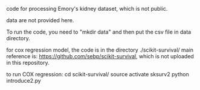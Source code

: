 code for processing Emory's kidney dataset, which is not public.


data are not provided here.

To run the code, you need to "mkdir data" and then put the csv file in data directory.

for cox regression model, the code is in the directory ./scikit-survival/
main reference is: https://github.com/sebp/scikit-survival, which is not uploaded in this repository. 

to run COX regression:
	cd scikit-survival/
	source activate sksurv2
	python introduce2.py




